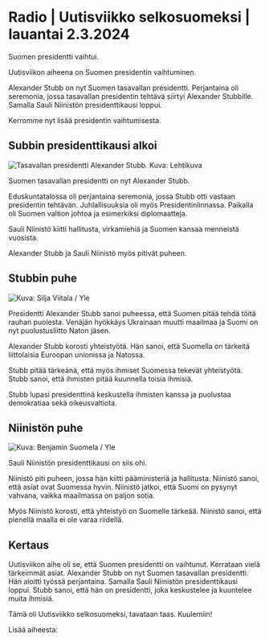 # Radio \| Uutisviikko selkosuomeksi \| lauantai 2.3.2024

Suomen presidentti vaihtui.

Uutisviikon aiheena on Suomen presidentin vaihtuminen.

Alexander Stubb on nyt Suomen tasavallan presidentti. Perjantaina oli seremonia, jossa tasavallan presidentin tehtävä siirtyi Alexander Stubbille. Samalla Sauli Niinistön presidenttikausi loppui.

Kerromme nyt lisää presidentin vaihtumisesta.

## Subbin presidenttikausi alkoi

![Tasavallan presidentti Alexander Stubb. Kuva: Lehtikuva](https://images.cdn.yle.fi/image/upload/c_crop,h_2880,w_5120,x_0,y_80/ar_1.7777777777777777,c_fill,g_faces,h_431,w_767/dpr_1.0/q_auto:eco/f_auto/fl_lossy/v1709300151/39-125164865e1b5b937021)

Suomen tasavallan presidentti on nyt Alexander Stubb.

Eduskuntatalossa oli perjantaina seremonia, jossa Stubb otti vastaan presidentin tehtävän. Juhlallisuuksia oli myös Presidentinlinnassa. Paikalla oli Suomen valtion johtoa ja esimerkiksi diplomaatteja.

Sauli Niinistö kiitti hallitusta, virkamiehiä ja Suomen kansaa menneistä vuosista.

Alexander Stubb ja Sauli Niinistö myös pitivät puheen.

## Stubbin puhe

![ Kuva: Silja Viitala / Yle](https://images.cdn.yle.fi/image/upload/c_crop,h_1674,w_2976,x_0,y_68/ar_1.7777777777777777,c_fill,g_faces,h_431,w_767/dpr_1.0/q_auto:eco/f_auto/fl_lossy/v1709306433/39-125208265e1ef33ebc6c)

Presidentti Alexander Stubb sanoi puheessa, että Suomen pitää tehdä töitä rauhan puolesta. Venäjän hyökkäys Ukrainaan muutti maailmaa ja Suomi on nyt puolustusliitto Naton jäsen.

Alexander Stubb korosti yhteistyötä. Hän sanoi, että Suomella on tärkeitä liittolaisia Euroopan unionissa ja Natossa.

Stubb pitää tärkeänä, että myös ihmiset Suomessa tekevät yhteistyötä. Stubb sanoi, että ihmisten pitää kuunnella toisia ihmisiä.

Stubb lupasi presidenttinä keskustella ihmisten kanssa ja puolustaa demokratiaa sekä oikeusvaltiota.

## Niinistön puhe

![ Kuva: Benjamin Suomela / Yle](https://images.cdn.yle.fi/image/upload/c_crop,h_3267,w_5808,x_0,y_505/ar_1.7777777777777777,c_fill,g_faces,h_431,w_767/dpr_1.0/q_auto:eco/f_auto/fl_lossy/v1709288205/39-125156665e1a98fdcb9f)

Sauli Niinistön presidenttikausi on siis ohi.

Niinistö piti puheen, jossa hän kiitti pääministeriä ja hallitusta. Niinistö sanoi, että asiat ovat Suomessa hyvin. Niinistö jatkoi, että Suomi on pysynyt vahvana, vaikka maailmassa on paljon sotia.

Myös Niinistö korosti, että yhteistyö on Suomelle tärkeää. Niinistö sanoi, että pienellä maalla ei ole varaa riidellä.

## Kertaus

Uutisviikon aihe oli se, että Suomen presidentti on vaihtunut. Kerrataan vielä tärkeimmät asiat. Alexander Stubb on nyt Suomen tasavallan presidentti. Hän aloitti työssä perjantaina. Samalla Sauli Niinistön presidenttikausi loppui. Stubb sanoi, että hän on presidentti, joka keskustelee ja kuuntelee muita ihmisiä.

Tämä oli Uutisviikko selkosuomeksi, tavataan taas. Kuulemiin!

Lisää aiheesta:


